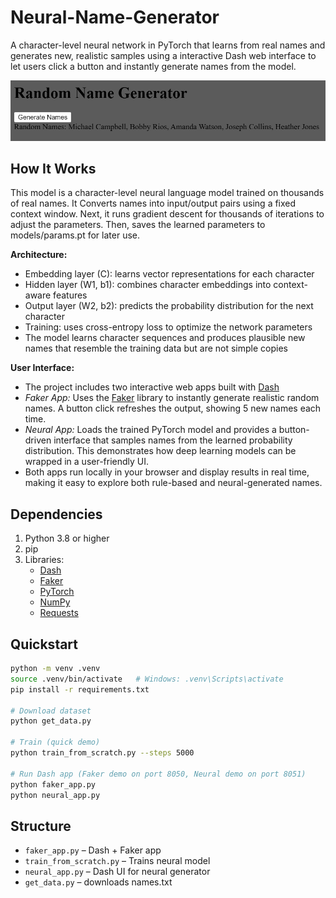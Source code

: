 # Neural-Name-Generator
A character-level neural network in PyTorch that learns from real names and generates new, realistic samples using a interactive Dash web interface to let users click a button and instantly generate names from the model.

![image alt](https://github.com/gcaballero1/Neural-Name-Generator/blob/main/screenshot.png?raw=true)

## How It Works
This model is a character-level neural language model trained on thousands of real names. It Converts names into input/output pairs using a fixed context window. Next, it runs gradient descent for thousands of iterations to adjust the parameters. Then, saves the learned parameters to models/params.pt for later use.

**Architecture:**
   - Embedding layer (C): learns vector representations for each character
   - Hidden layer (W1, b1): combines character embeddings into context-aware features
   - Output layer (W2, b2): predicts the probability distribution for the next character
   - Training: uses cross-entropy loss to optimize the network parameters
   - The model learns character sequences and produces plausible new names that resemble the training data but are not simple copies

**User Interface:**
   - The project includes two interactive web apps built with [Dash](https://dash.plotly.com/)
   - *Faker App:* Uses the [Faker](https://faker.readthedocs.io/en/master/) library to instantly generate realistic random names. A button click refreshes the output, showing 5 new names each time.  
   - *Neural App:* Loads the trained PyTorch model and provides a button-driven interface that samples names from the learned probability distribution. This demonstrates how deep learning models can be wrapped in a user-friendly UI.
   - Both apps run locally in your browser and display results in real time, making it easy to explore both rule-based and neural-generated names.

## Dependencies
1. Python 3.8 or higher
2. pip
3. Libraries:  
   - [Dash](https://dash.plotly.com/)  
   - [Faker](https://faker.readthedocs.io/en/master/)  
   - [PyTorch](https://pytorch.org/)  
   - [NumPy](https://numpy.org/)  
   - [Requests](https://requests.readthedocs.io/en/latest/)

## Quickstart
```bash
python -m venv .venv
source .venv/bin/activate   # Windows: .venv\Scripts\activate
pip install -r requirements.txt

# Download dataset
python get_data.py

# Train (quick demo)
python train_from_scratch.py --steps 5000

# Run Dash app (Faker demo on port 8050, Neural demo on port 8051)
python faker_app.py
python neural_app.py
```

## Structure
- `faker_app.py` – Dash + Faker app
- `train_from_scratch.py` – Trains neural model
- `neural_app.py` – Dash UI for neural generator
- `get_data.py` – downloads names.txt
